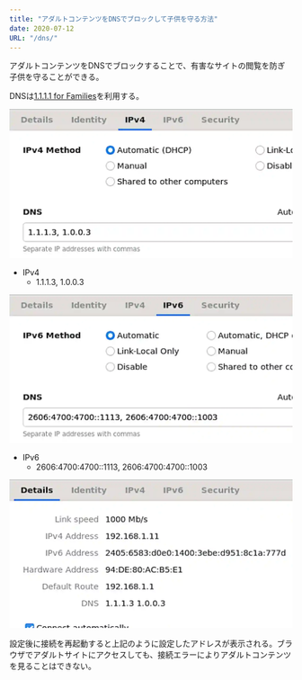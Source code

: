 ```yaml
---
title: "アダルトコンテンツをDNSでブロックして子供を守る方法"
date: 2020-07-12
URL: "/dns/"
---
```


アダルトコンテンツをDNSでブロックすることで、有害なサイトの閲覧を防ぎ子供を守ることができる。<!--more-->

DNSは[1.1.1.1 for Families](https://1.1.1.1/family/)を利用する。

![DNS](../dns/dns1.webp)

- IPv4
  - 1.1.1.3, 1.0.0.3

![DNS](../dns/dns2.webp)

- IPv6
    - 2606:4700:4700::1113, 2606:4700:4700::1003

![DNS](../dns/dns3.webp)

設定後に接続を再起動すると上記のように設定したアドレスが表示される。ブラウザでアダルトサイトにアクセスしても、接続エラーによりアダルトコンテンツを見ることはできない。